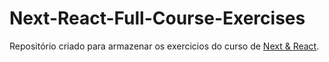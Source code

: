 # Next-React-Full-Course-Exercises

Repositório criado para armazenar os exercicios do curso de <a href="https://github.com/wagnnermorais/Next-React-Full-Course">Next & React</a>.
